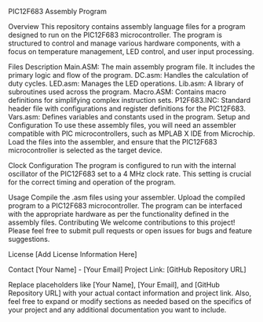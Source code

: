 PIC12F683 Assembly Program

Overview
This repository contains assembly language files for a program designed to run on the PIC12F683 microcontroller. 
The program is structured to control and manage various hardware components, with a focus on temperature management, LED control, and user input processing.

Files Description
Main.ASM: The main assembly program file. It includes the primary logic and flow of the program.
DC.asm: Handles the calculation of duty cycles.
LED.asm: Manages the LED operations.
Lib.asm: A library of subroutines used across the program.
Macro.ASM: Contains macro definitions for simplifying complex instruction sets.
P12F683.INC: Standard header file with configurations and register definitions for the PIC12F683.
Vars.asm: Defines variables and constants used in the program.
Setup and Configuration
To use these assembly files, you will need an assembler compatible with PIC microcontrollers, such as MPLAB X IDE from Microchip. Load the files into the assembler, and ensure that the PIC12F683 microcontroller is selected as the target device.

Clock Configuration
The program is configured to run with the internal oscillator of the PIC12F683 set to a 4 MHz clock rate. This setting is crucial for the correct timing and operation of the program.

Usage
Compile the .asm files using your assembler.
Upload the compiled program to a PIC12F683 microcontroller.
The program can be interfaced with the appropriate hardware as per the functionality defined in the assembly files.
Contributing
We welcome contributions to this project! Please feel free to submit pull requests or open issues for bugs and feature suggestions.

License
[Add License Information Here]

Contact
[Your Name] - [Your Email]
Project Link: [GitHub Repository URL]

Replace placeholders like [Your Name], [Your Email], and [GitHub Repository URL] with your actual contact information and project link. Also, feel free to expand or modify sections as needed based on the specifics of your project and any additional documentation you want to include.
